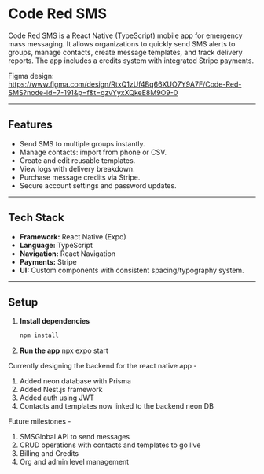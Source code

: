 # Code Red SMS

Code Red SMS is a React Native (TypeScript) mobile app for emergency mass messaging. It allows organizations to quickly send SMS alerts to groups, manage contacts, create message templates, and track delivery reports. The app includes a credits system with integrated Stripe payments.

Figma design: https://www.figma.com/design/RtxQ1zUf4Bq66XUO7Y9A7F/Code-Red-SMS?node-id=7-191&p=f&t=gzvYyxXQkeE8M9O9-0

---

## Features
- Send SMS to multiple groups instantly.
- Manage contacts: import from phone or CSV.
- Create and edit reusable templates.
- View logs with delivery breakdown.
- Purchase message credits via Stripe.
- Secure account settings and password updates.

---

## Tech Stack
- **Framework:** React Native (Expo)
- **Language:** TypeScript
- **Navigation:** React Navigation
- **Payments:** Stripe
- **UI:** Custom components with consistent spacing/typography system.

---

## Setup
1. **Install dependencies**
   ```bash
   npm install

2. **Run the app**
    npx expo start

Currently designing the backend for the react native app - 

1. Added neon database with Prisma
2. Added Nest.js framework
3. Added auth using JWT
4. Contacts and templates now linked to the backend neon DB

Future milestones - 
1. SMSGlobal API to send messages
2. CRUD operations with contacts and templates to go live
3. Billing and Credits
4. Org and admin level management
